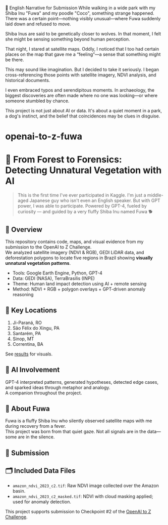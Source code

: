 🌿 English Narrative for Submission
While walking in a wide park with my Shiba Inu "Fuwa" and my poodle "Coco", something strange happened.
There was a certain point—nothing visibly unusual—where Fuwa suddenly laid down and refused to move.

Shiba Inus are said to be genetically closer to wolves. In that moment, I felt she might be sensing something beyond human perception.

That night, I stared at satellite maps. Oddly, I noticed that I too had certain places on the map that gave me a “feeling”—a sense that something might be there.

This may sound like imagination. But I decided to take it seriously. I began cross-referencing those points with satellite imagery, NDVI analysis, and historical documents.

I even embraced typos and serendipitous moments. In archaeology, the biggest discoveries are often made where no one was looking—or where someone stumbled by chance.

This project is not just about AI or data. It's about a quiet moment in a park, a dog's instinct, and the belief that coincidences may be clues in disguise.

# openai-to-z-fuwa
# 🌳 From Forest to Forensics: Detecting Unnatural Vegetation with AI
>This is the first time I've ever participated in Kaggle. I'm just a middle-aged Japanese guy who isn't even an English speaker. But with GPT power, I was able to participate.
> Powered by GPT-4, fueled by curiosity — and guided by a very fluffy Shiba Inu named Fuwa 🐕

## 📌 Overview

This repository contains code, maps, and visual evidence from my submission to the OpenAI to Z Challenge.  
We analyzed satellite imagery (NDVI & RGB), GEDI LiDAR data, and deforestation polygons to locate five regions in Brazil showing **visually unnatural vegetation patterns**.

- Tools: Google Earth Engine, Python, GPT-4
- Data: GEDI (NASA), TerraBrasilis (INPE)
- Theme: Human land impact detection using AI + remote sensing
- Method: NDVI + RGB + polygon overlays + GPT-driven anomaly reasoning

## 📍 Key Locations

1. Ji-Paraná, RO  
2. São Félix do Xingu, PA  
3. Santarém, PA  
4. Sinop, MT  
5. Correntina, BA  

See [results](./results) for visuals.

## 🧠 AI Involvement

GPT-4 interpreted patterns, generated hypotheses, detected edge cases, and sparked ideas through metaphor and analogy.  
A companion throughout the project.

## 🐶 About Fuwa

Fuwa is a fluffy Shiba Inu who silently observed satellite maps with me during recovery from a fever.  
This project was born from that quiet gaze. Not all signals are in the data—some are in the silence.

## 🔗 Submission
## 🗂️ Included Data Files

- `amazon_ndvi_2023_c2.tif`: Raw NDVI image collected over the Amazon basin.
- `amazon_ndvi_2023_c2_masked.tif`: NDVI with cloud masking applied; used for anomaly detection.

This project supports submission to Checkpoint #2 of the [OpenAI to Z Challenge](https://www.kaggle.com/competitions/openai-to-z-challenge/overview).

